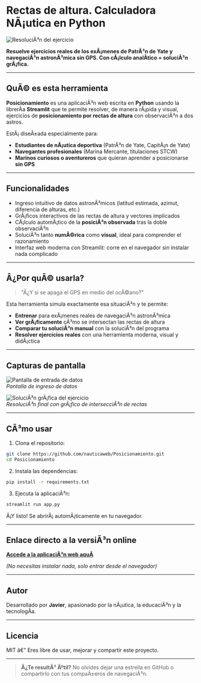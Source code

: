 
# Rectas de altura. Calculadora NÃ¡utica en Python 

![ResoluciÃ³n del ejercicio](./imagenes/IMG_20250522_175311.jpg)

**Resuelve ejercicios reales de los exÃ¡menes de PatrÃ³n de Yate y navegaciÃ³n astronÃ³mica sin GPS. Con cÃ¡lculo analÃ­tico + soluciÃ³n grÃ¡fica.**

---

## QuÃ© es esta herramienta

**Posicionamiento** es una aplicaciÃ³n web escrita en **Python** usando la librerÃ­a **Streamlit** que te permite resolver, de manera rÃ¡pida y visual, ejercicios de **posicionamiento por rectas de altura** con observaciÃ³n a dos astros.

EstÃ¡ diseÃ±ada especialmente para:

- **Estudiantes de nÃ¡utica deportiva** (PatrÃ³n de Yate, CapitÃ¡n de Yate)
- **Navegantes profesionales** (Marina Mercante, titulaciones STCW)
- **Marinos curiosos o aventureros** que quieran aprender a posicionarse **sin GPS**

---

## Funcionalidades

- Ingreso intuitivo de datos astronÃ³micos (latitud estimada, azimut, diferencia de alturas, etc.)
- GrÃ¡ficos interactivos de las rectas de altura y vectores implicados
- CÃ¡lculo automÃ¡tico de la **posiciÃ³n observada** tras la doble observaciÃ³n
- SoluciÃ³n tanto **numÃ©rica** como **visual**, ideal para comprender el razonamiento
- Interfaz web moderna con Streamlit: corre en el navegador sin instalar nada complicado

---

## Â¿Por quÃ© usarla?

> "Â¿Y si se apaga el GPS en medio del ocÃ©ano?"

Esta herramienta simula exactamente esa situaciÃ³n y te permite:
- **Entrenar** para exÃ¡menes reales de navegaciÃ³n astronÃ³mica
- **Ver grÃ¡ficamente** cÃ³mo se intersectan las rectas de altura
- **Comparar tu soluciÃ³n manual** con la soluciÃ³n del programa
- **Resolver ejercicios reales** con una herramienta moderna, visual y didÃ¡ctica

---

## Capturas de pantalla

![Pantalla de entrada de datos](./imagenes/IMG_20250522_175417.jpg)  
*Pantalla de ingreso de datos*

![SoluciÃ³n grÃ¡fica del ejercicio](./imagenes/IMG_20250522_175347.jpg)  
*ResoluciÃ³n final con grÃ¡fico de intersecciÃ³n de rectas*

---

## CÃ³mo usar

1. Clona el repositorio:

```bash
git clone https://github.com/nauticaweb/Posicionamiento.git
cd Posicionamiento
```

2. Instala las dependencias:

```bash
pip install -r requirements.txt
```

3. Ejecuta la aplicaciÃ³n:

```bash
streamlit run app.py
```

Â¡Y listo! Se abrirÃ¡ automÃ¡ticamente en tu navegador.

---

## Enlace directo a la versiÃ³n online

**[Accede a la aplicaciÃ³n web aquÃ­](https://nauticaweb.streamlit.app/)**

*(No necesitas instalar nada, solo entrar desde el navegador)*

---

## Autor

Desarrollado por **Javier**, apasionado por la nÃ¡utica, la educaciÃ³n y la tecnologÃ­a.

---

## Licencia

MIT â€” Eres libre de usar, mejorar y compartir este proyecto.

---

> **Â¿Te resultÃ³ Ãºtil?** No olvides dejar una estrella en GitHub o compartirlo con tus compaÃ±eros de navegaciÃ³n.